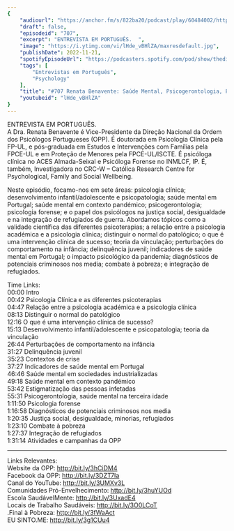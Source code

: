 ```yaml
---
{
	"audiourl": "https://anchor.fm/s/822ba20/podcast/play/60484002/https%3A%2F%2Fd3ctxlq1ktw2nl.cloudfront.net%2Fstaging%2F2022-10-11%2F54011f50-6481-a019-317e-04371c8392c1.m4a",
	"draft": false,
	"episodeid": "707",
	"excerpt": "ENTREVISTA EM PORTUGUÊS.  ",
	"image": "https://i.ytimg.com/vi/lHde_vBHlZA/maxresdefault.jpg",
	"publishDate": 2022-11-21,
	"spotifyEpisodeUrl": "https://podcasters.spotify.com/pod/show/thedissenter/episodes/707-Renata-Benavente-Sade-Mental--Psicogerontologia--Psicologia-Forense-e-Justia-Social-e1qkav2",
	"tags": [
		"Entrevistas em Português",
		"Psychology"
	],
	"title": "#707 Renata Benavente: Saúde Mental, Psicogerontologia, Psicologia Forense e Justiça Social",
	"youtubeid": "lHde_vBHlZA"
}
---
```

ENTREVISTA EM PORTUGUÊS.  
A Dra. Renata Benavente é Vice-Presidente da Direção Nacional da Ordem dos Psicólogos Portugueses (OPP). É doutorada em Psicologia Clínica pela FP-UL, e pós-graduada em Estudos e Intervenções com Famílias pela FPCE-UL e em Proteção de Menores pela FPCE-UL/ISCTE. É psicóloga clínica no ACES Almada-Seixal e Psicóloga Forense no INMLCF, IP. É, também, Investigadora no CRC-W – Católica Research Centre for Psychological, Family and Social Wellbeing.

Neste episódio, focamo-nos em sete áreas: psicologia clínica; desenvolvimento infantil/adolescente e psicopatologia; saúde mental em Portugal; saúde mental em contexto pandémico; psicogerontologia; psicologia forense; e o papel dos psicólogos na justiça social, desigualdade e na integração de refugiados de guerra. Abordamos tópicos como a validade científica das diferentes psicoterapias; a relação entre a psicologia académica e a psicologia clínica; distinguir o normal do patológico; o que é uma intervenção clínica de sucesso; teoria da vinculação; perturbações do comportamento na infância; delinquência juvenil; indicadores de saúde mental em Portugal; o impacto psicológico da pandemia; diagnósticos de potenciais criminosos nos media; combate à pobreza; e integração de refugiados.

Time Links:  
<time>00:00</time> Intro  
<time>00:42</time> Psicologia Clínica e as diferentes psicoterapias  
<time>04:47</time> Relação entre a psicologia académica e a psicologia clínica  
<time>08:13</time> Distinguir o normal do patológico  
<time>12:16</time> O que é uma intervenção clínica de sucesso?  
<time>15:13</time> Desenvolvimento infantil/adolescente e psicopatologia; teoria da vinculação  
<time>26:44</time> Perturbações de comportamento na infância  
<time>31:27</time> Delinquência juvenil  
<time>35:23</time> Contextos de crise  
<time>37:27</time> Indicadores de saúde mental em Portugal  
<time>46:46</time> Saúde mental em sociedades industrializadas  
<time>49:18</time> Saúde mental em contexto pandémico  
<time>53:42</time> Estigmatização das pessoas infetadas  
<time>55:31</time> Psicogerontologia, saúde mental na terceira idade  
<time>1:11:50</time> Psicologia forense  
<time>1:16:58</time> Diagnósticos de potenciais criminosos nos media  
<time>1:20:35</time> Justiça social, desigualdade, minorias, refugiados  
<time>1:23:10</time> Combate à pobreza  
<time>1:27:37</time> Integração de refugiados  
<time>1:31:14</time> Atividades e campanhas da OPP

---

Links Relevantes:  
Website da OPP: http://bit.ly/3hCiDM4  
Facebook da OPP: http://bit.ly/3DZT7Ia  
Canal do YouTube: http://bit.ly/3UMXv3L  
Comunidades Pró-Envelhecimento: http://bit.ly/3huYUOd  
Escola SaudávelMente: http://bit.ly/3UxadE4  
Locais de Trabalho Saudáveis: http://bit.ly/3O0LCoT  
.Final à Pobreza: http://bit.ly/3fWaAct  
EU SINTO.ME: http://bit.ly/3g1CUu4
